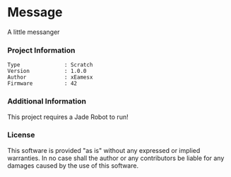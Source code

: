 Message
================

A little messanger

### Project Information
```
Type              : Scratch
Version           : 1.0.0
Author            : xEamesx
Firmware          : 42
```

### Additional Information
This project requires a Jade Robot to run!

### License
This software is provided "as is" without any expressed or implied warranties.  In no case shall the author or any contributors be liable for any damages caused by the use of this software.

